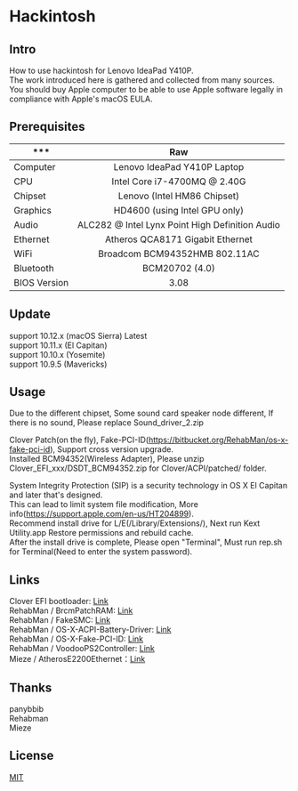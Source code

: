 # Hackintosh

## Intro
How to use hackintosh for Lenovo IdeaPad Y410P.<br>
The work introduced here is gathered and collected from many sources.<br>
You should buy Apple computer to be able to use Apple software legally in compliance with Apple's macOS EULA.<br>

## Prerequisites
*** | Raw |
---------|:---------:
Computer		| Lenovo IdeaPad Y410P Laptop   
CPU				| Intel Core i7-4700MQ @ 2.40G
Chipset			| Lenovo (Intel HM86 Chipset)
Graphics		| HD4600	(using Intel GPU only)
Audio			| ALC282 @ Intel  Lynx Point High Definition Audio
Ethernet		| Atheros QCA8171 Gigabit Ethernet
WiFi			| Broadcom BCM94352HMB 802.11AC
Bluetooth		| BCM20702 (4.0)
BIOS Version	| 3.08

## Update
support 10.12.x (macOS Sierra) Latest<br>
support 10.11.x (El Capitan)<br>
support 10.10.x (Yosemite)<br>
support 10.9.5  (Mavericks)<br>

## Usage
Due to the different chipset, Some sound card speaker node different, If there is no sound, Please replace Sound_driver_2.zip<br>

Clover Patch(on the fly), Fake-PCI-ID(https://bitbucket.org/RehabMan/os-x-fake-pci-id), Support cross version upgrade.<br>
Installed BCM94352(Wireless Adapter), Please unzip Clover_EFI_xxx/DSDT_BCM94352.zip for Clover/ACPI/patched/ folder.<br>

System Integrity Protection (SIP) is a security technology in OS X El Capitan and later that's designed.<br>
This can lead to limit system file modification, More info(https://support.apple.com/en-us/HT204899).<br>
Recommend install drive for L/E(/Library/Extensions/), Next run Kext Utility.app Restore permissions and rebuild cache.<br>
After the install drive is complete, Please open "Terminal", Must run rep.sh for Terminal(Need to enter the system password).<br>


## Links
Clover EFI bootloader: [Link](https://sourceforge.net/projects/cloverefiboot/)<br>
RehabMan / BrcmPatchRAM: [Link](https://bitbucket.org/RehabMan/os-x-brcmpatchram/downloads/)<br>
RehabMan / FakeSMC: [Link](https://bitbucket.org/RehabMan/os-x-fakesmc-kozlek/downloads/)<br>
RehabMan / OS-X-ACPI-Battery-Driver: [Link](https://bitbucket.org/RehabMan/os-x-acpi-battery-driver/downloads/)<br>
RehabMan / OS-X-Fake-PCI-ID: [Link](https://bitbucket.org/RehabMan/os-x-fake-pci-id/downloads/)<br>
RehabMan / VoodooPS2Controller: [Link](https://bitbucket.org/RehabMan/os-x-voodoo-ps2-controller/downloads/)<br>
Mieze / AtherosE2200Ethernet：[Link](https://github.com/Mieze/AtherosE2200Ethernet)<br>

## Thanks
panybbib<br>
Rehabman<br>
Mieze<br>

## License
[MIT](https://github.com/yunsur/hackintosh/blob/master/LICENSE)